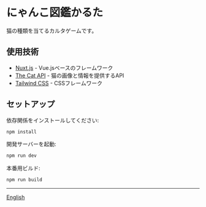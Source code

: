 # にゃんこ図鑑かるた

猫の種類を当てるカルタゲームです。

## 使用技術
- [Nuxt.js](https://nuxt.com/) - Vue.jsベースのフレームワーク
- [The Cat API](https://thecatapi.com/) - 猫の画像と情報を提供するAPI
- [Tailwind CSS](https://tailwindcss.com/) - CSSフレームワーク

## セットアップ

依存関係をインストールしてください:

```bash
npm install
```

開発サーバーを起動:

```bash
npm run dev
```

本番用ビルド:

```bash
npm run build
```

---

[English](./README.en.md)
